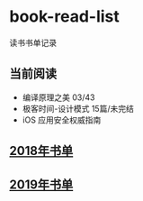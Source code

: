 # book-read-list
读书书单记录

## 当前阅读 

- 编译原理之美 03/43
- 极客时间-设计模式 15篇/未完结
- iOS 应用安全权威指南


## [2018年书单](/2018/README.md)

## [2019年书单](/2019/README.md)
